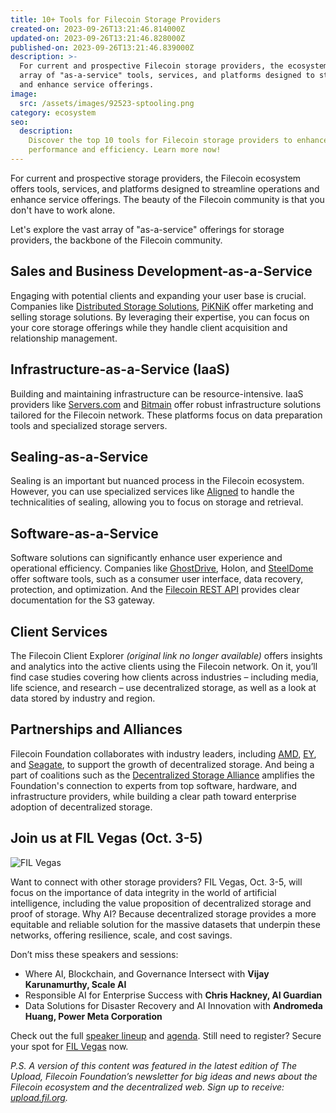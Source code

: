 ```yaml
---
title: 10+ Tools for Filecoin Storage Providers
created-on: 2023-09-26T13:21:46.814000Z
updated-on: 2023-09-26T13:21:46.828000Z
published-on: 2023-09-26T13:21:46.839000Z
description: >-
  For current and prospective Filecoin storage providers, the ecosystem offers an
  array of "as-a-service" tools, services, and platforms designed to streamline operations
  and enhance service offerings.
image:
  src: /assets/images/92523-sptooling.png
category: ecosystem
seo:
  description:
    Discover the top 10 tools for Filecoin storage providers to enhance
    performance and efficiency. Learn more now!
---
```


For current and prospective storage providers, the Filecoin ecosystem offers tools, services, and platforms designed to streamline operations and enhance service offerings. The beauty of the Filecoin community is that you don't have to work alone.

Let's explore the vast array of "as-a-service" offerings for storage providers, the backbone of the Filecoin community.

## Sales and Business Development-as-a-Service

Engaging with potential clients and expanding your user base is crucial. Companies like [Distributed Storage Solutions](https://distributedstorage.com/), [PiKNiK](/ecosystem-explorer/piknik) offer marketing and selling storage solutions. By leveraging their expertise, you can focus on your core storage offerings while they handle client acquisition and relationship management.

## Infrastructure-as-a-Service (IaaS)

Building and maintaining infrastructure can be resource-intensive. IaaS providers like [Servers.com](https://www.servers.com/) and [Bitmain](https://www.bitmain.com/about) offer robust infrastructure solutions tailored for the Filecoin network. These platforms focus on data preparation tools and specialized storage servers.

## Sealing-as-a-Service

Sealing is an important but nuanced process in the Filecoin ecosystem. However, you can use specialized services like [Aligned](https://aligned.co/) to handle the technicalities of sealing, allowing you to focus on storage and retrieval.

## Software-as-a-Service

Software solutions can significantly enhance user experience and operational efficiency. Companies like [GhostDrive](/ecosystem-explorer/ghostdrive-global), Holon, and [SteelDome](https://www.steeldomecyber.com/?doing_wp_cron=1695407596.3194169998168945312500) offer software tools, such as a consumer user interface, data recovery, protection, and optimization. And the [Filecoin REST API](https://filecoin-project.github.io/filecoin-http-api) provides clear documentation for the S3 gateway.

## Client Services

The Filecoin Client Explorer _(original link no longer available)_ offers insights and analytics into the active clients using the Filecoin network. On it, you’ll find case studies covering how clients across industries – including media, life science, and research – use decentralized storage, as well as a look at data stored by industry and region.

## Partnerships and Alliances

Filecoin Foundation collaborates with industry leaders, including [AMD](https://www.amd.com/en/technologies/blockchain), [EY](https://blockchain.ey.com/), and [Seagate](https://www.seagate.com/products/storage/data-storage-systems/leasing/), to support the growth of decentralized storage. And being a part of coalitions such as the [Decentralized Storage Alliance](https://dsalliance.io/) amplifies the Foundation's connection to experts from top software, hardware, and infrastructure providers, while building a clear path toward enterprise adoption of decentralized storage.

## Join us at FIL Vegas (Oct. 3-5)

![FIL Vegas](/assets/images/fil-vegas-register-now.png)

Want to connect with other storage providers? FIL Vegas, Oct. 3-5, will focus on the importance of data integrity in the world of artificial intelligence, including the value proposition of decentralized storage and proof of storage. Why AI? Because decentralized storage provides a more equitable and reliable solution for the massive datasets that underpin these networks, offering resilience, scale, and cost savings.

Don’t miss these speakers and sessions:

- Where AI, Blockchain, and Governance Intersect with **Vijay Karunamurthy, Scale AI**
- Responsible AI for Enterprise Success with **Chris Hackney, AI Guardian**
- Data Solutions for Disaster Recovery and AI Innovation with **Andromeda Huang, Power Meta Corporation**

Check out the full [speaker lineup](https://fil-vegas.io/#speakers) and [agenda](https://fil-vegas.io/#agenda). Still need to register? Secure your spot for [FIL Vegas](https://fil-vegas.io/register/) now.

_P.S. A version of this content was featured in the latest edition of The Upload, Filecoin Foundation’s newsletter for big ideas and news about the Filecoin ecosystem and the decentralized web. Sign up to receive: [upload.fil.org](https://upload.fil.org)._
